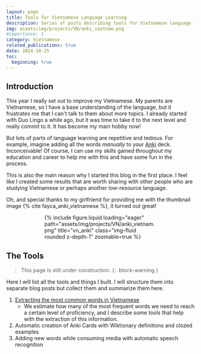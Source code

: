 ```yaml
---
layout: page
title: Tools for Vietnamese Language Learning
description: Series of posts describing tools for Vietnamese language learning
img: assets/img/projects/VN/anki_vietnam.png
#importance: 1
category: Vietnamese
related_publications: true
date: 2024-10-25
toc: 
  beginning: true
---
```


## Introduction

This year I really set out to improve my Vietnamese. My parents are Vietnamese, so I have a base understanding of the language, but it frustrates me that I can't talk to them about more topics. I already started with Duo Lingo a while ago, but it was time to take it to the next level and really commit to it. It has become my main hobby now!

But lots of parts of language learning are repetitive and tedious. For example, imagine adding all the words _manually_ to your [Anki](https://apps.ankiweb.net/) deck. Inconceivable! Of course, I can use my skills gained throughout my education and career to help me with this and have some fun in the process.

This is also the main reason why I started this blog in the first place. I feel like I created some results that are worth sharing with other people who are studying Vietnamese or perhaps another low-resource language.

Oh, and special thanks to my girlfriend for providing me with the thumbnail image {% cite fayca_anki_vietnamese %}, it turned out great!

<div class="row">
    <div class="col-sm mt-3 mt-md-0">
        <div style="max-width: 300px; margin: auto;">
            {% include figure.liquid loading="eager" path="assets/img/projects/VN/anki_vietnam.png" title="vn_anki" class="img-fluid rounded z-depth-1" zoomable=true %}
        </div>
    </div>
</div>

## The Tools

> This page is still under construction.
{: .block-warning }

Here I will list all the tools and things I built. I will structure them into separate blog posts but collect them and summarize them here.

1. [Extracting the most common words in Vietnamese](/blog/2024/extracting-most-common-words-in-vi/)
    - We estimate how many of the most frequent words we need to reach a certain level of proficiency, and I describe some tools that help with the extraction of this information.
2. Automatic creation of Anki Cards with Wiktionary definitions and clozed examples
3. Adding new words while consuming media with automatic speech recognition
